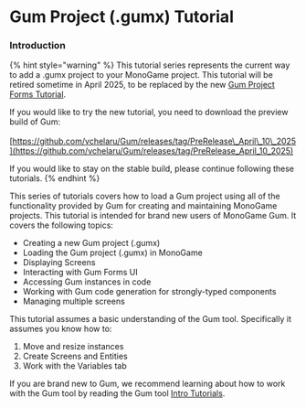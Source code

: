 # Gum Project (.gumx) Tutorial

### Introduction

{% hint style="warning" %}
This tutorial series represents the current way to add a .gumx project to your MonoGame project. This tutorial will be retired sometime in April 2025, to be replaced by the new [Gum Project Forms Tutorial](../gum-project-forms-tutorial/).

If you would like to try the new tutorial, you need to download the preview build of Gum:\
\
[https://github.com/vchelaru/Gum/releases/tag/PreRelease\_April\_10\_2025](https://github.com/vchelaru/Gum/releases/tag/PreRelease_April_10_2025)

If you would like to stay on the stable build, please continue following these tutorials.
{% endhint %}



This series of tutorials covers how to load a Gum project using all of the functionality provided by Gum for creating and maintaining MonoGame projects. This tutorial is intended for brand new users of MonoGame Gum. It covers the following topics:

* Creating a new Gum project (.gumx)
* Loading the Gum project (.gumx) in MonoGame
* Displaying Screens
* Interacting with Gum Forms UI
* Accessing Gum instances in code
* Working with Gum code generation for strongly-typed components
* Managing multiple screens

This tutorial assumes a basic understanding of the Gum tool. Specifically it assumes you know how to:

1. Move and resize instances
2. Create Screens and Entities
3. Work with the Variables tab

If you are brand new to Gum, we recommend learning about how to work with the Gum tool by reading the Gum tool [Intro Tutorials](../../../../gum-tool/tutorials-and-examples/intro-tutorials/).&#x20;

